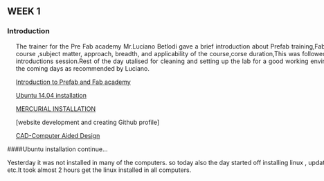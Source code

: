 <div style="width:800px; margin:0 auto;">

## WEEK 1


### Introduction
<div align="justify" style="margin-left:2.5%" style="margin-right:3%">

The trainer for the Pre Fab academy Mr.Luciano Betlodi gave a brief introduction about Prefab training,Fab academy course ,subject matter, approach, breadth, and applicability of the course,corse duration,This was followed by a self introductions session.Rest of the day utalised for cleaning and setting up the lab for a good working environment in the coming days as recommended by Luciano.

[Introduction to Prefab and Fab academy](week1.1.html)

[Ubuntu 14.04 installation](week1.2.html)

[MERCURIAL INSTALLATION](week1.3.html)

[website development and creating Github profile]

[CAD-Computer Aided Design](week1.5.html) 

</div>


















####Ubuntu installation continue...


Yesterday it was not installed in many of the computers. so today also the day started off installing linux , updating it etc.It took  almost 2 hours get the linux installed in all computers. 








